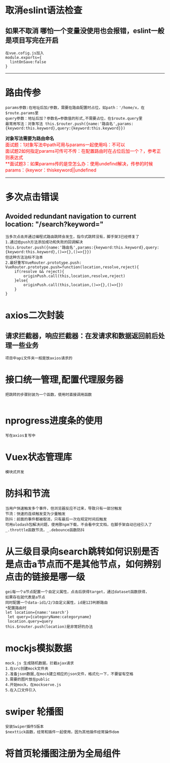 # 取消eslint语法检查
## 如果不取消 哪怕一个变量没使用也会报错，eslint一般是项目写完在开启
```
在vue.cofig.js加入
module.exports={
  lintOnSave:false
}
```
---
# 路由传参
```
params参数:在地址后加/参数，需要在路由配置时占位，如path：'/home/x，在$route.params里
query参数：地址后加？参数名=参数值的形式,不需要占位，在$route.query里
最常用写法：对象写法 this.$router.push({name:'路由名',params:{keyword:this.keyword},query:{keyword:this.keyword}})

```
**对象写法需要为路由命名**</br>
<font color='red'>面试题：1对象写法中path可用与params一起使用吗：不可以 </font></br>
<font color='red'> 面试题2如何指定params可传可不传：在配置路由时在占位后加一个？，参考正则表达式 </font></br>
<font color='red'> **面试题3：如果params传的是空怎么办：使用undefind解决，传参的时候params：{keywor：thiskeyword||undefined</font></br>
***

# 多次点击错误
## Avoided redundant navigation to current location: "/search?keyword="
```
当多次点击并通过编程式路由跳转会发生，指令式跳转没有，脚手架3已经修复了
1.通过给push方法添加成功和失败的回调解决
this.$router.push({name:'路由名',params:{keyword:this.keyword},query:{keyword:this.keyword},()=>{},()=>{}})
但这种方法治标不治本
2.最好重写VueRouter.prototype.push:
VueRouter.prototype.push=function(location,resolve,reject){
    if(resolve && reject){
        originPush.call(this,location,resolve,reject)
    }else{
        originPush.call(this,location,()=>{},()=>{})
    }
}
```

# axios二次封装
## 请求拦截器，响应拦截器：在发请求和数据返回前后处理一些业务
```
项目中api文件夹一般是放axios请求的
```
# 接口统一管理,配置代理服务器
```
把跳转的步骤封装为一个函数，使用时直接调用函数


```
# nprogress进度条的使用
```
写在axios复写中
```

# Vuex状态管理库
```
模块式开发

```


# 防抖和节流
```
当用户快速触发多个事件，但浏览器反应不过来，导致只有一部分触发
节流：快速的连续触发变为少量触发
防抖：前面的事件都被取消，只有最后一次在规定时间后触发
可用olodash包解决问题，使用那npm下载，不会看中文文档，在脚手架自动已经引入了
_.throttle函数节流，_.debounce函数防抖
```
# 从三级目录向search跳转如何识别是否是点击a节点而不是其他节点，如何辨别点击的链接是哪一级
```
gei每一个a节点配置一个自定义属性，点击后获得target，通过dataset函数获得，
如果存在就代表是a节点
同时配置一个data-id1/2/3自定义属性，id是123判断路由
*配置路由时
let location={name:'search'}
 let query={categoryName:categoryname}
 location.query=query
this.$router.push(location)是非常好的办法
```
# mockjs模拟数据
```
mock.js 生成随机数据，拦截ajax请求
1.在src创建mock文件夹
2.准备json数据,在mock建立相应的json文件，格式化一下，不要留有空格
3.需要的图片放在public
4.开始mock，在mockserve.js
5.在入口文件引入

```
#  swiper 轮播图
```
安装Swiper插件5版本
$nexttick函数，经常和插件一起使用，因为其他插件经常操作dom
```

# 将首页轮播图注册为全局组件


# 


